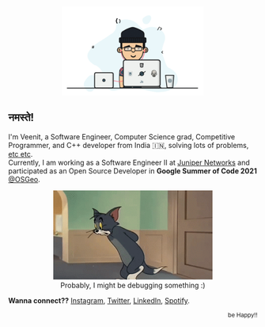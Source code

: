 <p align="center">
  <a href="https://veenits123.github.io/">
    <img src="programmer.gif" alt="Veenit" height="180"/>
  </a>
</p>

## नमस्ते!

I'm Veenit, a Software Engineer, Computer Science grad, Competitive Programmer, and C++ developer from India :india:, solving lots of problems, [etc etc](https://veenits123.github.io/).<br>
Currently, I am working as a Software Engineer II at [Juniper Networks](https://github.com/Juniper) and participated as an Open Source Developer in **Google Summer of Code 2021** [@OSGeo](https://github.com/OSGeo).

<p align="center">
  <a href="https://veenits123.github.io/">
    <img src="tom.gif" alt="Veenit" height="180"/>
  </a>
  <br>
  Probably, I might be debugging something :)
</p>

**Wanna connect??** [Instagram](https://www.instagram.com/veenit._.singh123/), [Twitter](https://twitter.com/vee_nits123), [LinkedIn](https://linkedin.com/in/vee_nits123), [Spotify](https://open.spotify.com/user/ovs6jeqqwthcd1wjcmvmv0cnlpk).
<br>
<p align="right">
  <sup>be Happy!!</sup>
</p>
